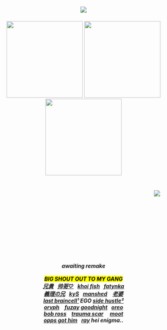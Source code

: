 <h5 align="center">
<img src="https://readme-typing-svg.demolab.com?font=Fondamento&size=30&duration=1500&pause=5000&color=5D5D5D&center=true&vCenter=true&width=550&height=35&lines=CLICK+ON+ANY+IMAGE+TO+NAVIGATE"><br>
<img src="https://github.com/user-attachments/assets/d6f72e64-323f-4430-8686-5e5285f7f4ca" width="540" height= "5"><br><br>
<a href="https://rentry.co/thug"><img src="https://files.catbox.moe/iymxcc.png" width="200" height="auto"></img></a> <a href="https://rentry.co/sit"><img src="https://files.catbox.moe/355r9r.png" width="200" height="auto"></img></a> <a href="https://toji.atabook.org/"><img src="https://files.catbox.moe/tburoc.png" width="200" height="auto"></a></img><br><br>
<img src="https://github.com/user-attachments/assets/d6f72e64-323f-4430-8686-5e5285f7f4ca" width="540" height= "5"><br><br>
⠀⠀⠀⠀⠀⠀⠀⠀⠀⠀⠀⠀⠀⠀⠀⠀⠀⠀⠀⠀⠀⠀⠀⠀⠀⠀⠀ ⠀⠀⠀⠀⠀⠀⠀⠀⠀ ⠀<img src="https://komarev.com/ghpvc/?username=tojifg&color=66517a&style=for-the-badge&label=CLIENTS+COUNT:&base=1000000000"></img>
<br><br><br><br><br><br><br><br><br><br><br>awaiting remake
  <br><br>
<mark>BIG SHOUT OUT TO MY GANG</mark><br>
  <a href="https://github.com/bathroombreak/">兄貴</a>⠀<a href="https://github.com/9ANTZ/">帅哥♡</a>⠀<a href="https://github.com/10shadows/">khoi fish</a>⠀<a href="https://github.com/eatsleepedge/">fatynka</a>
  <br> <a href="https://github.com/basementjazz/">義理の兄</a>⠀<a href="https://github.com/blackbetta/">kyS</a>⠀<a href="https://github.com/vampaku/">manshed</a> ⠀<a href="https://github.com/deepaffection/">老婆</a>
  <br><a href="https://github.com/junkshot/">last braincell¹</a> EGO <a href="https://github.com/momoayase/">side hustle²</a>
  <br><a href="https://github.com/Ovrpheus/">orvph</a> ⠀<a href="https://github.com/fuziyamas/">fuzay</a> <a href="https://github.com/njqh/">goodnight</a>⠀<a href="https://github.com/P5royal/">oreo</a>
  <br><a href="https://github.com/dandysworld/">bob ross</a> ⠀<a href="https://github.com/LoveCrime/">trauma scar</a> ⠀ <a href="https://github.com/untildawn/">moot</a>
  <br><a href="https://github.com/Ivanvtill/">opps got him</a>⠀<a href="https://github.com/9THNINJA/">ray</a> hei enigma..
</h5>
